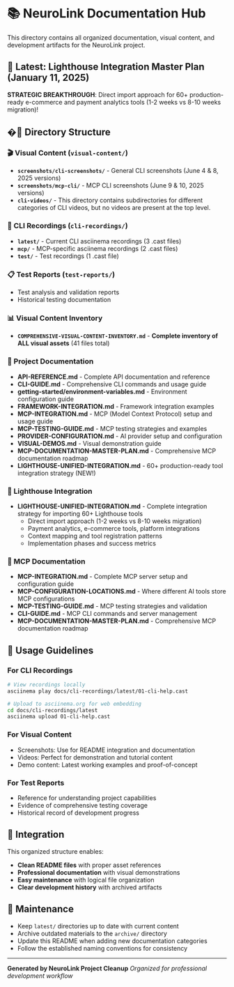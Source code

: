 # 📚 NeuroLink Documentation Hub

This directory contains all organized documentation, visual content, and development artifacts for the NeuroLink project.

## 🚀 **Latest: Lighthouse Integration Master Plan** (January 11, 2025)

**STRATEGIC BREAKTHROUGH**: Direct import approach for 60+ production-ready e-commerce and payment analytics tools (1-2 weeks vs 8-10 weeks migration)!

## �📁 Directory Structure

### 🎬 Visual Content (`visual-content/`)

- **`screenshots/cli-screenshots/`** - General CLI screenshots (June 4 & 8, 2025 versions)
- **`screenshots/mcp-cli/`** - MCP CLI screenshots (June 9 & 10, 2025 versions)
- **`cli-videos/`** - This directory contains subdirectories for different categories of CLI videos, but no videos are present at the top level.

### 🎥 CLI Recordings (`cli-recordings/`)

- **`latest/`** - Current CLI asciinema recordings (3 .cast files)
- **`mcp/`** - MCP-specific asciinema recordings (2 .cast files)
- **`test/`** - Test recordings (1 .cast file)

### 📋 Test Reports (`test-reports/`)

- Test analysis and validation reports
- Historical testing documentation

### 📊 Visual Content Inventory

- **`COMPREHENSIVE-VISUAL-CONTENT-INVENTORY.md`** - **Complete inventory of ALL visual assets** (41 files total)

### 📄 Project Documentation

- **API-REFERENCE.md** - Complete API documentation and reference
- **CLI-GUIDE.md** - Comprehensive CLI commands and usage guide
- **getting-started/environment-variables.md** - Environment configuration guide
- **FRAMEWORK-INTEGRATION.md** - Framework integration examples
- **MCP-INTEGRATION.md** - MCP (Model Context Protocol) setup and usage guide
- **MCP-TESTING-GUIDE.md** - MCP testing strategies and examples
- **PROVIDER-CONFIGURATION.md** - AI provider setup and configuration
- **VISUAL-DEMOS.md** - Visual demonstration guide
- **MCP-DOCUMENTATION-MASTER-PLAN.md** - Comprehensive MCP documentation roadmap
- **LIGHTHOUSE-UNIFIED-INTEGRATION.md** - 60+ production-ready tool integration strategy (NEW!)

### 🚀 Lighthouse Integration

- **LIGHTHOUSE-UNIFIED-INTEGRATION.md** - Complete integration strategy for importing 60+ Lighthouse tools
  - Direct import approach (1-2 weeks vs 8-10 weeks migration)
  - Payment analytics, e-commerce tools, platform integrations
  - Context mapping and tool registration patterns
  - Implementation phases and success metrics

### 🔧 MCP Documentation

- **MCP-INTEGRATION.md** - Complete MCP server setup and configuration guide
- **MCP-CONFIGURATION-LOCATIONS.md** - Where different AI tools store MCP configurations
- **MCP-TESTING-GUIDE.md** - MCP testing strategies and validation
- **CLI-GUIDE.md** - MCP CLI commands and server management
- **MCP-DOCUMENTATION-MASTER-PLAN.md** - Comprehensive MCP documentation roadmap

## 🎯 Usage Guidelines

### For CLI Recordings

```bash
# View recordings locally
asciinema play docs/cli-recordings/latest/01-cli-help.cast

# Upload to asciinema.org for web embedding
cd docs/cli-recordings/latest
asciinema upload 01-cli-help.cast
```

### For Visual Content

- Screenshots: Use for README integration and documentation
- Videos: Perfect for demonstration and tutorial content
- Demo content: Latest working examples and proof-of-concept

### For Test Reports

- Reference for understanding project capabilities
- Evidence of comprehensive testing coverage
- Historical record of development progress

## 🔗 Integration

This organized structure enables:

- **Clean README files** with proper asset references
- **Professional documentation** with visual demonstrations
- **Easy maintenance** with logical file organization
- **Clear development history** with archived artifacts

## 📝 Maintenance

- Keep `latest/` directories up to date with current content
- Archive outdated materials to the `archive/` directory
- Update this README when adding new documentation categories
- Follow the established naming conventions for consistency

---

**Generated by NeuroLink Project Cleanup**
_Organized for professional development workflow_
